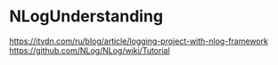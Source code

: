 # NLogUnderstanding
https://itvdn.com/ru/blog/article/logging-project-with-nlog-framework
https://github.com/NLog/NLog/wiki/Tutorial
